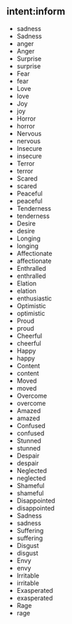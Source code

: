 ## intent:inform
- sadness
- Sadness
- anger
- Anger
- Surprise
- surprise
- Fear
- fear
- Love
- love
- Joy
- joy
- Horror
- horror
- Nervous
- nervous
- Insecure
- insecure
- Terror
- terror
- Scared
- scared
- Peaceful
- peaceful
- Tenderness
- tenderness
- Desire
- desire
- Longing
- longing
- Affectionate
- affectionate
- Enthralled
- enthralled
- Elation
- elation
- enthusiastic
- Optimistic
- optimistic
- Proud
- proud
- Cheerful
- cheerful
- Happy
- happy
- Content
- content
- Moved
- moved
- Overcome
- overcome
- Amazed
- amazed
- Confused
- confused
- Stunned
- stunned
- Despair
- despair
- Neglected
- neglected
- Shameful
- shameful
- Disappointed
- disappointed
- Sadness
- sadness
- Suffering
- suffering
- Disgust
- disgust
- Envy
- envy
- Irritable
- irritable
- Exasperated
- exasperated
- Rage
- rage
